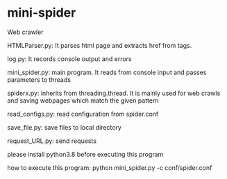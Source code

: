 # mini-spider
Web crawler

HTMLParser.py: 
It parses html page and extracts href from tags.

log.py: 
It records console output and errors

mini_spider.py: 
main program. It reads from console input and passes parameters to threads

spiderx.py: 
inherits from threading.thread. It is mainly used for web crawls and saving webpages which match the given pattern

read_configs.py: 
read configuration from spider.conf

save_file.py: 
save files to local directory

request_URL.py: 
send requests

please install python3.8 before executing this program

how to execute this program: python mini_spider.py -c conf/spider.conf 
